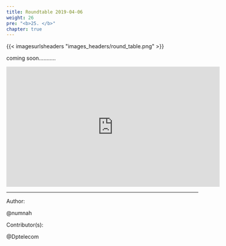 ```yaml
---
title: Roundtable 2019-04-06
weight: 26
pre: "<b>25. </b>"
chapter: true
---
```


{{< imagesurlsheaders "images_headers/round_table.png" >}}


coming soon...........




















<iframe width="560" height="315" src="https://share.pirltube.com/content/video/0x4210e883554fe63ce91a205b13aef86e2ab17407e1d8a4f89bd9d2b812355007" frameborder="0" allow="accelerometer; autoplay; encrypted-media; gyroscope; picture-in-picture" allowfullscreen></iframe>


---
Author:


@numnah


Contributor(s):


@Dptelecom
